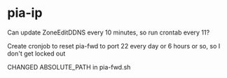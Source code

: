 # pia-ip

Can update ZoneEditDDNS every 10 minutes, so run crontab every 11? 

Create cronjob to reset pia-fwd to port 22 every day or 6 hours or so, so I don't get locked out

CHANGED ABSOLUTE_PATH in pia-fwd.sh
